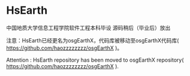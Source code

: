 # HsEarth
中国地质大学信息工程学院软件工程本科毕设
源码稍后（毕业后）放出

注意：HsEarth已经更名为osgEarthX，代码库被移动至osgEarthX代码库( https://github.com/haozzzzzzzz/osgEarthX )。

Attention :
HsEarth repository has been moved to osgEarthX repository( https://github.com/haozzzzzzzz/osgEarthX ).
